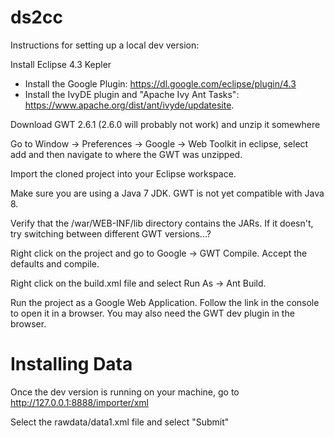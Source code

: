 ds2cc
=====

Instructions for setting up a local dev version:

Install Eclipse 4.3 Kepler

* Install the Google Plugin: https://dl.google.com/eclipse/plugin/4.3
* Install the IvyDE plugin and "Apache Ivy Ant Tasks": https://www.apache.org/dist/ant/ivyde/updatesite.

Download GWT 2.6.1 (2.6.0 will probably not work) and unzip it somewhere

Go to Window -> Preferences -> Google -> Web Toolkit in eclipse, select add and then navigate to where the GWT was unzipped.

Import the cloned project into your Eclipse workspace.

Make sure you are using a Java 7 JDK. GWT is not yet compatible with Java 8.

Verify that the /war/WEB-INF/lib directory contains the JARs. If it doesn't, try switching between different GWT versions...?

Right click on the project and go to Google -> GWT Compile. Accept the defaults and compile.

Right click on the build.xml file and select Run As -> Ant Build.

Run the project as a Google Web Application. Follow the link in the console to open it in a browser. You may also need the GWT dev plugin in the browser.

Installing Data
===
Once the dev version is running on your machine, go to http://127.0.0.1:8888/importer/xml

Select the rawdata/data1.xml file and select "Submit"
